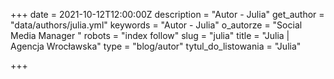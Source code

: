 +++
date = 2021-10-12T12:00:00Z
description = "Autor - Julia"
get_author = "data/authors/julia.yml"
keywords = "Autor - Julia"
o_autorze = "Social Media Manager "
robots = "index follow"
slug = "julia"
title = "Julia | Agencja Wrocławska"
type = "blog/autor"
tytul_do_listowania = "Julia"

+++
